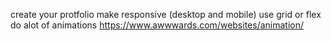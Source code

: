 create your protfolio
make responsive (desktop and mobile)
use grid or flex
do alot of animations
https://www.awwwards.com/websites/animation/